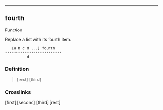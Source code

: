 ------------------------------------------------------------------------

## fourth

Function

Replace a list with its fourth item.

       [a b c d ...] fourth
    --------------------------
              d

### Definition

> [rest] [third]

### Crosslinks

[first]
[second]
[third]
[rest]

